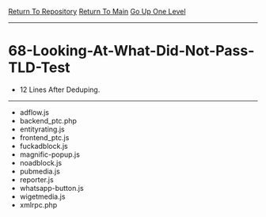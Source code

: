 [Return To Repository](https://github.com/deathbybandaid/piholeparser/)
[Return To Main](https://github.com/deathbybandaid/piholeparser/blob/master/RecentRunLogs/Mainlog.md)
[Go Up One Level](https://github.com/deathbybandaid/piholeparser/blob/master/RecentRunLogs/TopLevelScripts/.md)
____________________________________
# 68-Looking-At-What-Did-Not-Pass-TLD-Test
* 12 Lines After Deduping. 
____________________________________________________
* adflow.js
* backend_ptc.php
* entityrating.js
* frontend_ptc.js
* fuckadblock.js
* magnific-popup.js
* noadblock.js
* pubmedia.js
* reporter.js
* whatsapp-button.js
* wigetmedia.js
* xmlrpc.php
